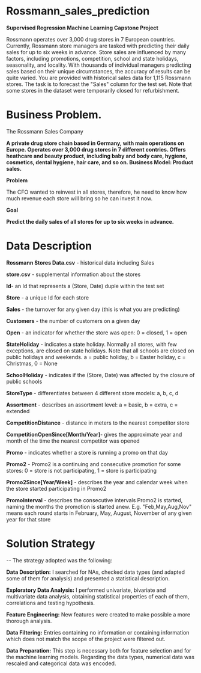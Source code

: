 # Rossmann_sales_prediction
**Supervised Regression Machine Learning Capstone  Project**


Rossmann operates over 3,000 drug stores in 7 European countries. Currently, Rossmann store managers are tasked with predicting their daily sales for up to six weeks in advance. Store sales are influenced by many factors, including promotions, competition, school and state holidays, seasonality, and locality. With thousands of individual managers predicting sales based on their unique circumstances, the accuracy of results can be quite varied.
You are provided with historical sales data for 1,115 Rossmann stores. The task is to forecast the "Sales" column for the test set. Note that some stores in the dataset were temporarily closed for refurbishment.

# **Business Problem.**
The Rossmann Sales Company

**A private drug store chain based in Germany, with main operations on Europe. Operates over 3,000 drug stores in 7 different contries.
Offers heathcare and beauty product, including baby and body care, hygiene, cosmetics, dental hygiene, hair care, and so on.
Business Model: Product sales.**

**Problem**

The CFO wanted to reinvest in all stores, therefore, he need to know how much revenue each store will bring so he can invest it now.

**Goal**

**Predict the daily sales of all stores for up to six weeks in advance.**

# **Data Description**

**Rossmann Stores Data.csv** - historical data including Sales

**store.csv** - supplemental information about the stores

**Id**- an Id that represents a (Store, Date) duple within the test set

**Store** - a unique Id for each store

**Sales** - the turnover for any given day (this is what you are predicting)

**Customers** - the number of customers on a given day

**Open** - an indicator for whether the store was open: 0 = closed, 1 = open

**StateHoliday** - indicates a state holiday. Normally all stores, with few exceptions, are closed on state holidays. Note that all schools are closed on public holidays and weekends. a = public holiday, b = Easter holiday, c = Christmas, 0 = None

**SchoolHoliday** - indicates if the (Store, Date) was affected by the closure of public schools

**StoreType** - differentiates between 4 different store models: a, b, c, d

**Assortment** - describes an assortment level: a = basic, b = extra, c = extended

**CompetitionDistance** - distance in meters to the nearest competitor store

**CompetitionOpenSince[Month/Year]**- gives the approximate year and month of the time the nearest competitor was opened

**Promo** - indicates whether a store is running a promo on that day

**Promo2** - Promo2 is a continuing and consecutive promotion for some stores: 0 = store is not participating, 1 = store is participating

**Promo2Since[Year/Week]** - describes the year and calendar week when the store started participating in Promo2

**PromoInterval** - describes the consecutive intervals Promo2 is started, naming the months the promotion is started anew. E.g. "Feb,May,Aug,Nov" means each round starts in February, May, August, November of any given year for that store

# **Solution Strategy**
--
The strategy adopted was the following:

**Data Description:** I searched for NAs, checked data types (and adapted some of them for analysis) and presented a statistical description.

**Exploratory Data Analysis:** I performed univariate, bivariate and multivariate data analysis, obtaining statistical properties of each of them, correlations and testing hypothesis.

**Feature Engineering:** New features were created to make possible a more thorough analysis.

**Data Filtering:** Entries containing no information or containing information which does not match the scope of the project were filtered out.

**Data Preparation:** This step is necessary both for feature selection and for the machine learning models. Regarding the data types, numerical data was rescaled and categorical data was encoded.
